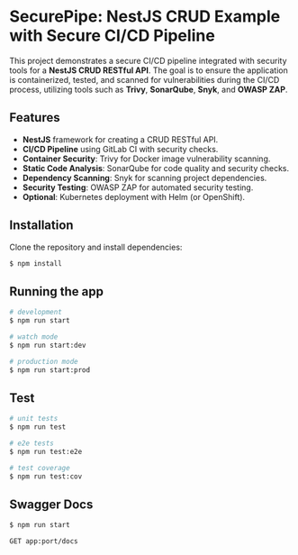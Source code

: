 # SecurePipe: NestJS CRUD Example with Secure CI/CD Pipeline

This project demonstrates a secure CI/CD pipeline integrated with security tools for a **NestJS CRUD RESTful API**. The goal is to ensure the application is containerized, tested, and scanned for vulnerabilities during the CI/CD process, utilizing tools such as **Trivy**, **SonarQube**, **Snyk**, and **OWASP ZAP**.

## Features

- **NestJS** framework for creating a CRUD RESTful API.
- **CI/CD Pipeline** using GitLab CI with security checks.
- **Container Security**: Trivy for Docker image vulnerability scanning.
- **Static Code Analysis**: SonarQube for code quality and security checks.
- **Dependency Scanning**: Snyk for scanning project dependencies.
- **Security Testing**: OWASP ZAP for automated security testing.
- **Optional**: Kubernetes deployment with Helm (or OpenShift).

## Installation

Clone the repository and install dependencies:

```bash
$ npm install
```

## Running the app

```bash
# development
$ npm run start

# watch mode
$ npm run start:dev

# production mode
$ npm run start:prod
```

## Test

```bash
# unit tests
$ npm run test

# e2e tests
$ npm run test:e2e

# test coverage
$ npm run test:cov
```

## Swagger Docs

```bash
$ npm run start

GET app:port/docs
```
